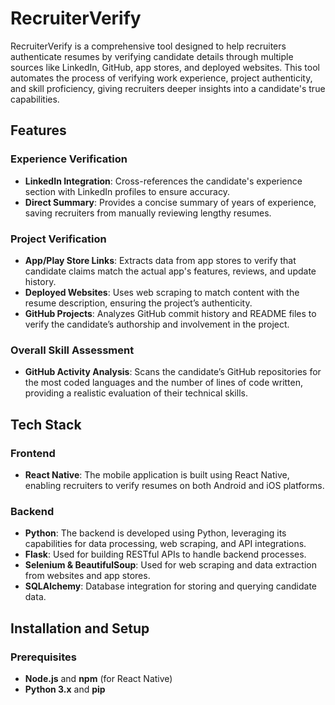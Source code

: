 # RecruiterVerify

RecruiterVerify is a comprehensive tool designed to help recruiters authenticate resumes by verifying candidate details through multiple sources like LinkedIn, GitHub, app stores, and deployed websites. This tool automates the process of verifying work experience, project authenticity, and skill proficiency, giving recruiters deeper insights into a candidate's true capabilities.

## Features

### Experience Verification
- **LinkedIn Integration**: Cross-references the candidate's experience section with LinkedIn profiles to ensure accuracy.
- **Direct Summary**: Provides a concise summary of years of experience, saving recruiters from manually reviewing lengthy resumes.

### Project Verification
- **App/Play Store Links**: Extracts data from app stores to verify that candidate claims match the actual app's features, reviews, and update history.
- **Deployed Websites**: Uses web scraping to match content with the resume description, ensuring the project’s authenticity.
- **GitHub Projects**: Analyzes GitHub commit history and README files to verify the candidate’s authorship and involvement in the project.

### Overall Skill Assessment
- **GitHub Activity Analysis**: Scans the candidate’s GitHub repositories for the most coded languages and the number of lines of code written, providing a realistic evaluation of their technical skills.

## Tech Stack

### Frontend
- **React Native**: The mobile application is built using React Native, enabling recruiters to verify resumes on both Android and iOS platforms.

### Backend
- **Python**: The backend is developed using Python, leveraging its capabilities for data processing, web scraping, and API integrations.
- **Flask**: Used for building RESTful APIs to handle backend processes.
- **Selenium & BeautifulSoup**: Used for web scraping and data extraction from websites and app stores.
- **SQLAlchemy**: Database integration for storing and querying candidate data.

## Installation and Setup

### Prerequisites
- **Node.js** and **npm** (for React Native)
- **Python 3.x** and **pip**
